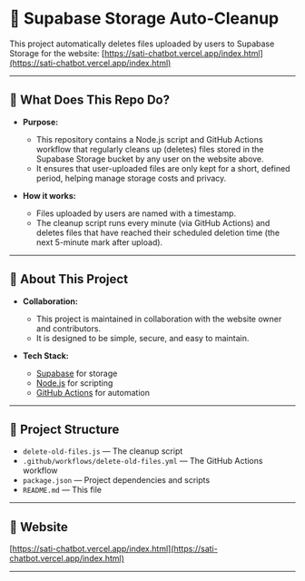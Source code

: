 # 🧹 Supabase Storage Auto-Cleanup

This project automatically deletes files uploaded by users to Supabase Storage for the website: [https://sati-chatbot.vercel.app/index.html](https://sati-chatbot.vercel.app/index.html)

---

## 🚀 What Does This Repo Do?

- **Purpose:**
  - This repository contains a Node.js script and GitHub Actions workflow that regularly cleans up (deletes) files stored in the Supabase Storage bucket by any user on the website above.
  - It ensures that user-uploaded files are only kept for a short, defined period, helping manage storage costs and privacy.

- **How it works:**
  - Files uploaded by users are named with a timestamp.
  - The cleanup script runs every minute (via GitHub Actions) and deletes files that have reached their scheduled deletion time (the next 5-minute mark after upload).

---

## 🌟 About This Project

- **Collaboration:**
  - This project is maintained in collaboration with the website owner and contributors.
  - It is designed to be simple, secure, and easy to maintain.

- **Tech Stack:**
  - [Supabase](https://supabase.com/) for storage
  - [Node.js](https://nodejs.org/) for scripting
  - [GitHub Actions](https://github.com/features/actions) for automation

---

## 📂 Project Structure

- `delete-old-files.js` — The cleanup script
- `.github/workflows/delete-old-files.yml` — The GitHub Actions workflow
- `package.json` — Project dependencies and scripts
- `README.md` — This file

---

## 🔗 Website

[https://sati-chatbot.vercel.app/index.html](https://sati-chatbot.vercel.app/index.html)

--- 